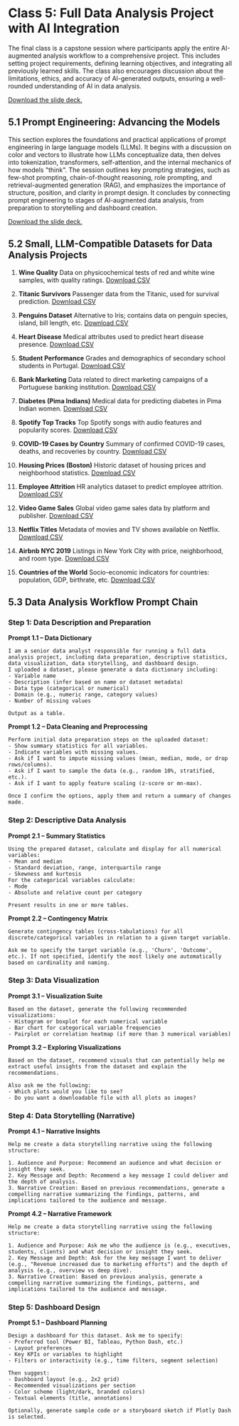 # Class 5: Full Data Analysis Project with AI Integration

The final class is a capstone session where participants apply the entire AI-augmented analysis workflow to a comprehensive project. This includes setting project requirements, defining learning objectives, and integrating all previously learned skills. The class also encourages discussion about the limitations, ethics, and accuracy of AI-generated outputs, ensuring a well-rounded understanding of AI in data analysis.

[Download the slide deck.](./DA2I_Class05_FinalClass.pdf)

## 5.1 Prompt Engineering: Advancing the Models

This section explores the foundations and practical applications of prompt engineering in large language models (LLMs). It begins with a discussion on color and vectors to illustrate how LLMs conceptualize data, then delves into tokenization, transformers, self-attention, and the internal mechanics of how models "think". The session outlines key prompting strategies, such as few-shot prompting, chain-of-thought reasoning, role prompting, and retrieval-augmented generation (RAG), and emphasizes the importance of structure, position, and clarity in prompt design. It concludes by connecting prompt engineering to stages of AI-augmented data analysis, from preparation to storytelling and dashboard creation.

[Download the slide deck.](./DA2I_Class01_Prompt_Engineering_Day2.pdf)

## 5.2 Small, LLM-Compatible Datasets for Data Analysis Projects

1. **Wine Quality**
Data on physicochemical tests of red and white wine samples, with quality ratings.
[Download CSV](https://archive.ics.uci.edu/ml/machine-learning-databases/wine-quality/winequality-red.csv)

2. **Titanic Survivors**
Passenger data from the Titanic, used for survival prediction.
[Download CSV](https://raw.githubusercontent.com/datasciencedojo/datasets/master/titanic.csv)

3. **Penguins Dataset**
Alternative to Iris; contains data on penguin species, island, bill length, etc.
[Download CSV](https://raw.githubusercontent.com/mwaskom/seaborn-data/master/penguins.csv)

4. **Heart Disease**
Medical attributes used to predict heart disease presence.
[Download CSV](https://raw.githubusercontent.com/datablist/sample-csv-files/main/files/people-heart.csv)

5. **Student Performance**
Grades and demographics of secondary school students in Portugal.
[Download CSV](https://archive.ics.uci.edu/ml/machine-learning-databases/00320/student.zip)

6. **Bank Marketing**
Data related to direct marketing campaigns of a Portuguese banking institution.
[Download CSV](https://archive.ics.uci.edu/ml/machine-learning-databases/00222/bank.zip)

7. **Diabetes (Pima Indians)**
Medical data for predicting diabetes in Pima Indian women.
[Download CSV](https://raw.githubusercontent.com/jbrownlee/Datasets/master/pima-indians-diabetes.data.csv)

8. **Spotify Top Tracks**
Top Spotify songs with audio features and popularity scores.
[Download CSV](https://raw.githubusercontent.com/murpi/wilddata/master/spotify.csv)

9. **COVID-19 Cases by Country**
Summary of confirmed COVID-19 cases, deaths, and recoveries by country.
[Download CSV](https://raw.githubusercontent.com/datasets/covid-19/master/data/countries-aggregated.csv)

10. **Housing Prices (Boston)**
Historic dataset of housing prices and neighborhood statistics.
[Download CSV](https://raw.githubusercontent.com/selva86/datasets/master/BostonHousing.csv)

11. **Employee Attrition**
HR analytics dataset to predict employee attrition.
[Download CSV](https://raw.githubusercontent.com/IBM/employee-attrition-aif360/master/data/emp_attrition.csv)

12. **Video Game Sales**
Global video game sales data by platform and publisher.
[Download CSV](https://raw.githubusercontent.com/GregorUT/vgsales.com/master/vgsales.csv)

13. **Netflix Titles**
Metadata of movies and TV shows available on Netflix.
[Download CSV](https://raw.githubusercontent.com/sharmaroshan/Netflix-Datasets/main/netflix_titles.csv)

14. **Airbnb NYC 2019**
Listings in New York City with price, neighborhood, and room type.
[Download CSV](https://raw.githubusercontent.com/datasciencedojo/datasets/master/Airbnb%20NYC%202019.csv)

15. **Countries of the World**
Socio-economic indicators for countries: population, GDP, birthrate, etc.
[Download CSV](https://raw.githubusercontent.com/cs109/2014_data/master/countries.csv)

## 5.3 Data Analysis Workflow Prompt Chain

### Step 1: Data Description and Preparation

**Prompt 1.1 – Data Dictionary**
```
I am a senior data analyst responsible for running a full data analysis project, including data preparation, descriptive statistics, data visualization, data storytelling, and dashboard design.
I uploaded a dataset, please generate a data dictionary including:
- Variable name
- Description (infer based on name or dataset metadata)
- Data type (categorical or numerical)
- Domain (e.g., numeric range, category values)
- Number of missing values

Output as a table.
```

**Prompt 1.2 – Data Cleaning and Preprocessing**
```
Perform initial data preparation steps on the uploaded dataset:
- Show summary statistics for all variables.
- Indicate variables with missing values.
- Ask if I want to impute missing values (mean, median, mode, or drop rows/columns).
- Ask if I want to sample the data (e.g., random 10%, stratified, etc.).
- Ask if I want to apply feature scaling (z-score or mn-max).

Once I confirm the options, apply them and return a summary of changes made.
```

### Step 2: Descriptive Data Analysis

**Prompt 2.1 – Summary Statistics**

```
Using the prepared dataset, calculate and display for all numerical variables:
- Mean and median
- Standard deviation, range, interquartile range
- Skewness and kurtosis
For the categorical variables calculate:
- Mode
- Absolute and relative count per category 

Present results in one or more tables.
```

**Prompt 2.2 – Contingency Matrix** 
```
Generate contingency tables (cross-tabulations) for all discrete/categorical variables in relation to a given target variable. 

Ask me to specify the target variable (e.g., 'Churn', 'Outcome', etc.). If not specified, identify the most likely one automatically based on cardinality and naming.
```

### Step 3: Data Visualization

**Prompt 3.1 – Visualization Suite**

```
Based on the dataset, generate the following recommended visualizations:
- Histogram or boxplot for each numerical variable
- Bar chart for categorical variable frequencies
- Pairplot or correlation heatmap (if more than 3 numerical variables)
```

**Prompt 3.2 – Exploring Visualizations**
```
Based on the dataset, recommend visuals that can potentially help me extract useful insights from the dataset and explain the recommendations.

Also ask me the following:
- Which plots would you like to see?
- Do you want a downloadable file with all plots as images?
```

### Step 4: Data Storytelling (Narrative)

**Prompt 4.1 – Narrative Insights**

```
Help me create a data storytelling narrative using the following structure:

1. Audience and Purpose: Recommend an audience and what decision or insight they seek.
2. Key Message and Depth: Recommend a key message I could deliver and the depth of analysis.
3. Narrative Creation: Based on previous recommendations, generate a compelling narrative summarizing the findings, patterns, and implications tailored to the audience and message.
```

**Prompt 4.2 – Narrative Framework**

```
Help me create a data storytelling narrative using the following structure:

1. Audience and Purpose: Ask me who the audience is (e.g., executives, students, clients) and what decision or insight they seek.
2. Key Message and Depth: Ask for the key message I want to deliver (e.g., "Revenue increased due to marketing efforts") and the depth of analysis (e.g., overview vs deep dive).
3. Narrative Creation: Based on previous analysis, generate a compelling narrative summarizing the findings, patterns, and implications tailored to the audience and message.
```

### Step 5: Dashboard Design

**Prompt 5.1 – Dashboard Planning**

```
Design a dashboard for this dataset. Ask me to specify:
- Preferred tool (Power BI, Tableau, Python Dash, etc.)
- Layout preferences
- Key KPIs or variables to highlight
- Filters or interactivity (e.g., time filters, segment selection)

Then suggest:
- Dashboard layout (e.g., 2x2 grid)
- Recommended visualizations per section
- Color scheme (light/dark, branded colors)
- Textual elements (title, annotations)

Optionally, generate sample code or a storyboard sketch if Plotly Dash is selected.
```
